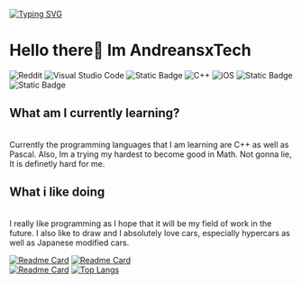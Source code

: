 [![Typing SVG](https://readme-typing-svg.demolab.com?font=Fira+Code&pause=1000&color=F7C967&width=435&lines=Welcome+to+my+profile)](https://git.io/typing-svg)
# Hello there👋 Im AndreansxTech
![Reddit](https://img.shields.io/badge/Reddit-%23FF4500.svg?style=for-the-badge&logo=Reddit&logoColor=white)
![Visual Studio Code](https://img.shields.io/badge/Visual%20Studio%20Code-0078d7.svg?style=for-the-badge&logo=visual-studio-code&logoColor=white)
<img alt="Static Badge" src="https://img.shields.io/badge/Code%3A%3Ablocks-white?style=for-the-badge&logo=Code%3A%3ABlocks">
![C++](https://img.shields.io/badge/c++-%2300599C.svg?style=for-the-badge&logo=c%2B%2B&logoColor=white)
![iOS](https://img.shields.io/badge/iOS-000000?style=for-the-badge&logo=ios&logoColor=white)
<img alt="Static Badge" src="https://img.shields.io/badge/PASCAL-yellow?style=for-the-badge">
<img alt="Static Badge" src="https://img.shields.io/badge/Telegram-white?style=for-the-badge&logo=Telegram&link=web.telegram.org%2FKoliberekart">

## What am I currently learning?
</br>Currently the programming languages that I am learning are C++ as well as Pascal. Also, Im a
trying my hardest to become good in Math. Not gonna lie, It is definetly hard for me.</br>
## What i like doing
</br>I really like programming as I hope that it will be my field of work in the future. I also like to draw and I absolutely love cars, especially hypercars as well as Japanese modified cars. 

[![Readme Card](https://github-readme-stats.vercel.app/api/pin/?username=AndreansxTech&repo=switch-kalkulator&theme=moltack)](https://github.com/AndreansxTech/Ka1kulat0r)
[![Readme Card](https://github-readme-stats.vercel.app/api/pin/?username=AndreansxTech&repo=triCalc&theme=moltack)](https://github.com/AndreansxTech/triCalc)</br>
[![Readme Card](https://github-readme-stats.vercel.app/api/pin/?username=AndreansxTech&repo=DELL-R710-Additional-graphics-card-install&theme=moltack)](https://github.com/AndreansxTech/DELL-R710-Additional-graphics-card-install)
[![Top Langs](https://github-readme-stats.vercel.app/api/top-langs/?username=AndreansxTech&layout=compact&theme=moltack)](https://github.com/AndreansxTech)
<!---[![AndreansxTech GitHub stats](https://github-readme-stats.vercel.app/api?username=AndreansxTech)](https://github.com/AndreansxTech/github-readme-stats)
